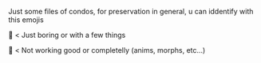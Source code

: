 Just some files of condos, for preservation in general, u can iddentify with this emojis 

💙 < Just boring or with a few things

🖤 < Not working good or completelly (anims, morphs, etc...) 
